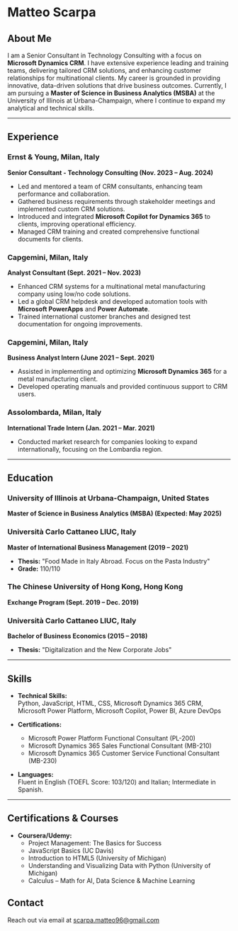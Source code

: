 # Matteo Scarpa

## About Me
I am a Senior Consultant in Technology Consulting with a focus on **Microsoft Dynamics CRM**. I have extensive experience leading and training teams, delivering tailored CRM solutions, and enhancing customer relationships for multinational clients. My career is grounded in providing innovative, data-driven solutions that drive business outcomes. Currently, I am pursuing a **Master of Science in Business Analytics (MSBA)** at the University of Illinois at Urbana-Champaign, where I continue to expand my analytical and technical skills.

---

## Experience

### **Ernst & Young, Milan, Italy**  
**Senior Consultant - Technology Consulting (Nov. 2023 – Aug. 2024)**  
- Led and mentored a team of CRM consultants, enhancing team performance and collaboration.
- Gathered business requirements through stakeholder meetings and implemented custom CRM solutions.
- Introduced and integrated **Microsoft Copilot for Dynamics 365** to clients, improving operational efficiency.
- Managed CRM training and created comprehensive functional documents for clients.

### **Capgemini, Milan, Italy**  
**Analyst Consultant (Sept. 2021 – Nov. 2023)**  
- Enhanced CRM systems for a multinational metal manufacturing company using low/no code solutions.
- Led a global CRM helpdesk and developed automation tools with **Microsoft PowerApps** and **Power Automate**.
- Trained international customer branches and designed test documentation for ongoing improvements.

### **Capgemini, Milan, Italy**  
**Business Analyst Intern (June 2021 – Sept. 2021)**  
- Assisted in implementing and optimizing **Microsoft Dynamics 365** for a metal manufacturing client.
- Developed operating manuals and provided continuous support to CRM users.

### **Assolombarda, Milan, Italy**  
**International Trade Intern (Jan. 2021 – Mar. 2021)**  
- Conducted market research for companies looking to expand internationally, focusing on the Lombardia region.

---

## Education

### **University of Illinois at Urbana-Champaign, United States**  
**Master of Science in Business Analytics (MSBA) (Expected: May 2025)**  

### **Università Carlo Cattaneo LIUC, Italy**  
**Master of International Business Management (2019 – 2021)**  
- **Thesis:** "Food Made in Italy Abroad. Focus on the Pasta Industry"
- **Grade:** 110/110

### **The Chinese University of Hong Kong, Hong Kong**  
**Exchange Program (Sept. 2019 – Dec. 2019)**

### **Università Carlo Cattaneo LIUC, Italy**  
**Bachelor of Business Economics (2015 – 2018)**  
- **Thesis:** "Digitalization and the New Corporate Jobs"

---

## Skills

- **Technical Skills:**  
  Python, JavaScript, HTML, CSS, Microsoft Dynamics 365 CRM, Microsoft Power Platform, Microsoft Copilot, Power BI, Azure DevOps

- **Certifications:**  
  - Microsoft Power Platform Functional Consultant (PL-200)  
  - Microsoft Dynamics 365 Sales Functional Consultant (MB-210)  
  - Microsoft Dynamics 365 Customer Service Functional Consultant (MB-230)

- **Languages:**  
  Fluent in English (TOEFL Score: 103/120) and Italian; Intermediate in Spanish.

---

## Certifications & Courses
- **Coursera/Udemy:**  
  - Project Management: The Basics for Success  
  - JavaScript Basics (UC Davis)  
  - Introduction to HTML5 (University of Michigan)  
  - Understanding and Visualizing Data with Python (University of Michigan)  
  - Calculus – Math for AI, Data Science & Machine Learning

## Contact
Reach out via email at [scarpa.matteo96@gmail.com](mailto:scarpa.matteo96@gmail.com)

